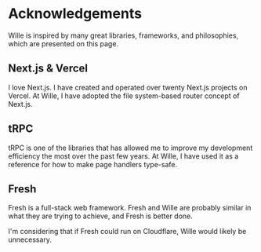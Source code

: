 # Acknowledgements

Wille is inspired by many great libraries, frameworks, and philosophies, which are presented on this page.

## Next.js & Vercel

I love Next.js. I have created and operated over twenty Next.js projects on Vercel. At Wille, I have adopted the file system-based router concept of Next.js.

## tRPC

tRPC is one of the libraries that has allowed me to improve my development efficiency the most over the past few years. At Wille, I have used it as a reference for how to make page handlers type-safe.

## Fresh

Fresh is a full-stack web framework. Fresh and Wille are probably similar in what they are trying to achieve, and Fresh is better done. 

I'm considering that if Fresh could run on Cloudflare, Wille would likely be unnecessary.




